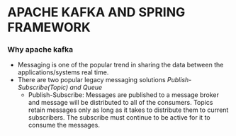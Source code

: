# APACHE KAFKA AND SPRING FRAMEWORK
### Why apache kafka
- Messaging is one of the popular trend in sharing the data between the applications/systems real time.
- There are two popular legacy messaging solutions *Publish-Subscribe(Topic) and Queue*
  - Publish-Subscribe: Messages are published to a message broker and message will be distributed to all of the consumers. Topics retain messages only as long as it takes to distribute them to current subscribers. The subscribe must continue to be active for it to consume the messages.

















